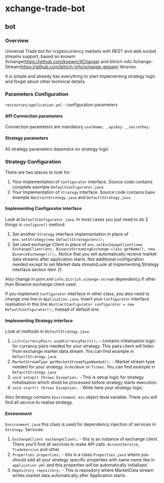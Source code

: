 # xchange-trade-bot

## bot

### Overview
Universal Trade bot for cryptocurrency markets with REST and web socket streams support, based on knowm Xchange(https://github.com/knowm/XChange) and bitrich-info Xchange-Stream(https://github.com/bitrich-info/xchange-stream) libraries.

It is simple and already has everything to start implementing strategy logic and forget about other technical details.


### Parameters Configuration
`rescources/application.yml` - configuration parameters
#### API Connection parameters
Connection parameters are mandatory
`userName: `, `apiKey: `, `secretKey: `

#### Strategy parameters
All strategy parameters dependce on strategy logic

### Strategy Configuration
There are two places to look for:
1. Your implementation of `Configurator` interface. Source code contains complete eaxmple `DefaultConfigurator.java`
2. Your Implementation of `Strategy` interface. Source code contains base example `AbstractStrategy.java` and `DefaultStrategy.java`

#### Implementing Configurator interface
Look at `DefaultConfigurator.java`. In most cases you just need to do 2 things in `configure()` method:
1. Set another `Strategy` interface implementation in place of `env.setStrategy(new DefaultStrategy(env));`
2. Set used exchange Client in place of `env.setExchangeClient(new ExchangeClient(env, BinanceStreamingExchange.class.getName(), new BinanceExchange()));`. Notice that you will automatically receive market data streams after application starts. Not additional configuration needed except to set Market data stream(Look at Implementing Strategy interface section item 2).

Also change in pom.xml `info.bitrich.xchange-stream` dependency if other than Binance exchange client used.

If you implement `Configurator` interface in other class, you also need to change one line in `Application.java`. Insert your `Configurator` interface realisation in this line `AbstractConfigurator configurator = new DefaultConfigurator();` instead of default one.

#### Implementing Strategy interface
Look at methods in `DefaultStrategy.java`:
1. `List<CurrencyPair> usedCurrencyPairs();` - contains initialisation logic for currancy pairs needed for your strategy. This pairs client will listen from exchange market data stream. You can find example in `DefaultStrategy.java`
2. `MarketStreamType getMarketStreamTypeNeeded();` - Market stream type needed for your strategy. `OrderBook` or `Ticker`. You can find example in `DefaultStrategy.java`
3. `void setup() throws Exception;` - This is setup logic for strategy initialisation which shold be processed before strategy starts execution. 
4. `void start() throws Exception;` - Write here your strategy logic.

Also Strategy contains `Environment env` object level variable. There you will find all service to realise strategy.

#### Environment
`Environment.java` this class is used for dependency injection of services in `Strategy`.
Services:
1. `ExchangeClient exchangeClient;` - this is an instance of exchange client. There you'll find all services to make API calls. `AccountService`, `TradeService` and other.
2. `Properties properties;` - this is a class `Properties.java` where you should add all your strategy specific properties with same name like in `application.yml` and this properties will be automatically initialised. 
3. `Repository repository;` - This is repository where MarketData stream writes market data automatically after Application starts.